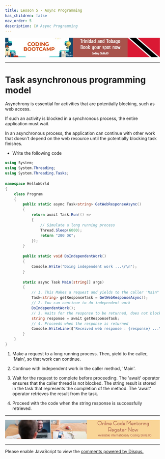 ```yaml
---
title: Lesson 5 - Async Programming
has_children: false
nav_order: 5
description: C# Async Programming
---
```


[![ad](../img/bootcamp.jpg)](https://rclapp.com/bootcamp.html)

****

# Task asynchronous programming model

Asynchrony is essential for activities that are potentially blocking, such as web access. 

If such an activity is blocked in a synchronous process, the entire application must wait. 

In an asynchronous process, the application can continue with other work that doesn't depend on the web resource until the potentially blocking task finishes.

- Write the following code

```csharp
using System;
using System.Threading;
using System.Threading.Tasks;

namespace HelloWorld
{
    class Program
    {
        public static async Task<string> GetWebResponseAsync()
        {
            return await Task.Run(() =>
            {
                // Simulate a long running process
                Thread.Sleep(6000);
                return "200 OK";
            });
        }

        public static void DoIndependentWork()
        {
            Console.Write("Doing independent work ...\r\n");
        }

        static async Task Main(string[] args)
        {
            // 1. This Makes a request and yields to the caller 'Main"
            Task<string> getResponseTask = GetWebResponseAsync();
            // 2. You can continue to do independent work
            DoIndependentWork();
            // 3. Waits for the response to be returned, does not block the current thread
            string response = await getResponseTask;
            // 4. Proceeds when the response is returned
            Console.WriteLine($"Received web response : {response} ...\r\n");
        }
    }
}
```

1. Make a request to a long running process. Then, yield to the caller, 'Main', so that work can continue.

2. Continue with independent work in the caller method, 'Main'.

3. Wait for the request to complete before proceeding. The 'await' operator ensures that the caller thread is not blocked. The string result is stored in the task that represents the completion of the method. The 'await' operator retrieves the result from the task.

4. Proceed with the code when the string response is successfully retrieved.

****

[![ad](../img/online-mentoring.jpg)](https://rclapp.com/mentors.html)

****

<div id="disqus_thread"></div>
<script>
var disqus_config = function () {
this.page.url = 'https://csharpadvanced.tutorial.rclapp.com/lessons/lesson6.html';
this.page.identifier = 'f05-06'; 
};
(function() { 
var d = document, s = d.createElement('script');
s.src = 'https://coding-skills-io.disqus.com/embed.js';
s.setAttribute('data-timestamp', +new Date());
(d.head || d.body).appendChild(s);
})();
</script>
<noscript>Please enable JavaScript to view the <a href="https://disqus.com/?ref_noscript">comments powered by Disqus.</a></noscript>
